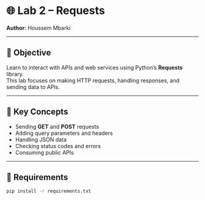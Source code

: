 # 🌐 Lab 2 – Requests  
**Author:** Houssem Mbarki  

---

## 🎯 Objective
Learn to interact with APIs and web services using Python’s **Requests** library.  
This lab focuses on making HTTP requests, handling responses, and sending data to APIs.

---

## 🧠 Key Concepts
- Sending **GET** and **POST** requests  
- Adding query parameters and headers  
- Handling JSON data  
- Checking status codes and errors  
- Consuming public APIs

---

## 🧰 Requirements
```bash
pip install -r requirements.txt
